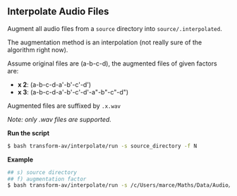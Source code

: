 ## Interpolate Audio Files

Augment all audio files from a `source` directory into `source/.interpolated`. 

The augmentation method is an interpolation (not really sure of the algorithm right now).

Assume original files are (a-b-c-d), the augmented files of given factors are:
- **x 2**: (a-b-c-d-a'-b'-c'-d')
- **x 3**: (a-b-c-d-a'-b'-c'-d'-a"-b"-c"-d")

Augmented files are suffixed by `.x.wav`

*Note: only .wav files are supported.*
 
**Run the script**
```bash
$ bash transform-av/interpolate/run -s source_directory -f N 
```

**Example**
```bash
## s) source directory
## f) augmentation factor
$ bash transform-av/interpolate/run -s /c/Users/marce/Maths/Data/Audio/Unittest -f 2
```